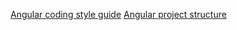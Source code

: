 [Angular coding style guide](https://angular.io/guide/styleguide)
[Angular project structure](https://medium.com/@shijin_nath/angular-right-file-structure-and-best-practices-that-help-to-scale-2020-52ce8d967df5)
